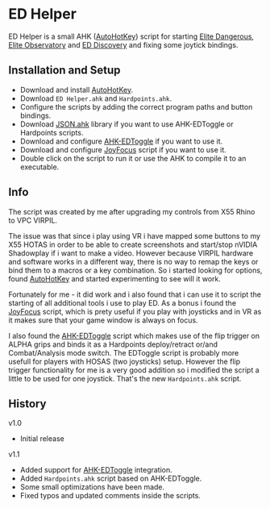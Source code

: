 # ED Helper
ED Helper is a small AHK ([AutoHotKey](https://www.autohotkey.com/)) script for starting 
[Elite Dangerous](https://www.elitedangerous.com/), [Elite Observatory](https://github.com/Xjph/EliteObservatory) and 
[ED Discovery](https://github.com/EDDiscovery/EDDiscovery) and fixing some joytick bindings.

## Installation and Setup
  * Download and install [AutoHotKey](https://www.autohotkey.com/).
  * Download `ED Helper.ahk` and `Hardpoints.ahk`.
  * Configure the scripts by adding the correct program paths and button bindings.
  * Download [JSON.ahk](https://github.com/cocobelgica/AutoHotkey-JSON) library if you want to use AHK-EDToggle or Hardpoints scripts.
  * Download and configure [AHK-EDToggle](https://github.com/markus-i/AHK-EDToggle) if you want to use it.
  * Download and configure [JoyFocus](https://github.com/RetroRodent/joyfocus) script if you want to use it.
  * Double click on the script to run it or use the AHK to compile it to an executable.

## Info
The script was created by me after upgrading my controls from X55 Rhino to VPC VIRPIL. 

The issue was that since i play using VR i have mapped some buttons to my X55 HOTAS in order to be able to create screenshots and start/stop nVIDIA Shadowplay if i want to make a video. 
However because VIRPIL hardware and software works in a different way, there is no way to remap the keys or bind them to a macros or a key combination. 
So i started looking for options, found [AutoHotKey](https://www.autohotkey.com/) and started experimenting to see will it work.

Fortunately for me - it did work and i also found that i can use it to script the starting of all additional tools i use to play ED. 
As a bonus i found the [JoyFocus](https://github.com/RetroRodent/joyfocus) script, which is prety useful if you play with joysticks and in VR as it makes sure that your game window is always on focus.

I also found the [AHK-EDToggle](https://github.com/markus-i/AHK-EDToggle) script which makes use of the flip trigger on ALPHA grips and binds it as a Hardpoints deploy/retract or/and Combat/Analysis mode switch.
The EDToggle script is probably more usefull for players with HOSAS (two joysticks) setup. However the flip trigger functionality for me is a very good addition so i modified the script a little to be 
used for one joystick. That's the new `Hardpoints.ahk` script.

## History

v1.0
  * Initial release
  
v1.1
  * Added support for [AHK-EDToggle](https://github.com/markus-i/AHK-EDToggle) integration.
  * Added `Hardpoints.ahk` script based on AHK-EDToggle.
  * Some small optimizations have been made.
  * Fixed typos and updated comments inside the scripts.
  

